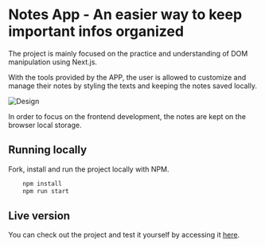 # Notes App - An easier way to keep important infos organized

The project is mainly focused on the practice and understanding of DOM manipulation using Next.js.

With the tools provided by the APP, the user is allowed to customize and manage their notes by styling the texts and keeping the notes saved locally.

![Design](https://github.com/user-attachments/assets/d048734e-0ed9-440d-ab77-3924a1ff0233)

In order to focus on the frontend development, the notes are kept on the browser local storage.

## Running locally

Fork, install and run the project locally with NPM.

```bash
    npm install
    npm run start
```

## Live version

You can check out the project and test it yourself by accessing it [here](vercel.link).
